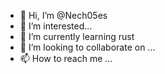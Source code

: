- 👋 Hi, I’m @Nech05es
- 👀 I’m interested...
- 🌱 I’m currently learning  rust 
- 💞️ I’m looking to collaborate on ...
- 📫 How to reach me ...

<!---
Nech05es/Nech05es is a ✨ special ✨ repository because its `README.md` (this file) appears on your GitHub profile.
You can click the Preview link to take a look at your changes.
--->
